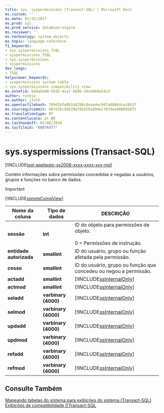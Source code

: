 ```yaml
---
title: sys. syspermissions (Transact-SQL) | Microsoft Docs
ms.custom: ''
ms.date: 03/15/2017
ms.prod: sql
ms.prod_service: database-engine
ms.reviewer: ''
ms.technology: system-objects
ms.topic: language-reference
f1_keywords:
- sys.syspermissions_TSQL
- syspermissions_TSQL
- sys.syspermissions
- syspermissions
dev_langs:
- TSQL
helpviewer_keywords:
- syspermissions system table
- sys.syspermissions compatibility view
ms.assetid: ba9a9a88-55d2-41a7-b09b-342e8b9a54c5
author: rothja
ms.author: jroth
ms.openlocfilehash: 709d1bfe0b1d4288c8eae4ec947a60064cec6b3f
ms.sourcegitcommit: b87d36c46b39af8b929ad94ec707dee8800950f5
ms.translationtype: MT
ms.contentlocale: pt-BR
ms.lasthandoff: 02/08/2020
ms.locfileid: "68076477"
---
```

# <a name="syssyspermissions-transact-sql"></a>sys.syspermissions (Transact-SQL)
[!INCLUDE[tsql-appliesto-ss2008-xxxx-xxxx-xxx-md](../../includes/tsql-appliesto-ss2008-xxxx-xxxx-xxx-md.md)]

  Contém informações sobre permissões concedidas e negadas a usuários, grupos e funções no banco de dados.  
  
> [!IMPORTANT]  
>  [!INCLUDE[ssnoteCompView](../../includes/ssnotecompview-md.md)]  
  
|Nome da coluna|Tipo de dados|DESCRIÇÃO|  
|-----------------|---------------|-----------------|  
|**sessão**|**int**|ID do objeto para permissões de objeto.<br /><br /> 0 = Permissões de instrução.|  
|**entidade autorizada**|**smallint**|ID do usuário, grupo ou função afetada pela permissão.|  
|**cesso**|**smallint**|ID do usuário, grupo ou função que concedeu ou negou a permissão.|  
|**actadd**|**smallint**|[!INCLUDE[ssInternalOnly](../../includes/ssinternalonly-md.md)]|  
|**actmod**|**smallint**|[!INCLUDE[ssInternalOnly](../../includes/ssinternalonly-md.md)]|  
|**seladd**|**varbinary (4000)**|[!INCLUDE[ssInternalOnly](../../includes/ssinternalonly-md.md)]|  
|**selmod**|**varbinary (4000)**|[!INCLUDE[ssInternalOnly](../../includes/ssinternalonly-md.md)]|  
|**updadd**|**varbinary (4000)**|[!INCLUDE[ssInternalOnly](../../includes/ssinternalonly-md.md)]|  
|**updmod**|**varbinary (4000)**|[!INCLUDE[ssInternalOnly](../../includes/ssinternalonly-md.md)]|  
|**refadd**|**varbinary (4000)**|[!INCLUDE[ssInternalOnly](../../includes/ssinternalonly-md.md)]|  
|**refmod**|**varbinary (4000)**|[!INCLUDE[ssInternalOnly](../../includes/ssinternalonly-md.md)]|  
  
## <a name="see-also"></a>Consulte Também  
 [Mapeando tabelas do sistema para exibições do sistema &#40;Transact-SQL&#41;](../../relational-databases/system-tables/mapping-system-tables-to-system-views-transact-sql.md)   
 [Exibições de compatibilidade &#40;&#41;Transact-SQL](~/relational-databases/system-compatibility-views/system-compatibility-views-transact-sql.md)  
  
  
